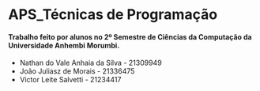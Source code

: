 # APS_Técnicas de Programação

#### Trabalho feito por alunos no 2º Semestre  de Ciências da Computação da Universidade Anhembi Morumbi.

- Nathan do Vale Anhaia da Silva - 21309949
- João Juliasz de Morais - 21336475
- Victor Leite Salvetti - 21234417
